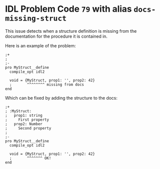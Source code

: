 # IDL Problem Code `79` with alias `docs-missing-struct`

<!--@include: ./severity/docs_error.md-->

This issue detects when a structure definition is missing from the documentation for the procedure it is contained in.

Here is an example of the problem:

```idl{7,8}
;+
;
;-
pro MyStruct__define
  compile_opt idl2

  void = {MyStruct, prop1: '', prop2: 42}
  ;       ^^^^^^^^ missing from docs
end
```

Which can be fixed by adding the structure to the docs:

```idl{2,3,4,5,6}
;+
; :MyStruct:
;   prop1: string
;     First property
;   prop2: Number
;     Second property
;
;-
pro MyStruct__define
  compile_opt idl2

  void = {MyStruct, prop1: '', prop2: 42}
  ;       ^^^^^^^ OK!
end
```
